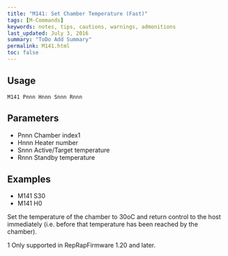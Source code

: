 ```yaml
---
title: "M141: Set Chamber Temperature (Fast)" 
tags: [M-Commands]
keywords: notes, tips, cautions, warnings, admonitions
last_updated: July 3, 2016
summary: "ToDo Add Summary"
permalink: M141.html
toc: false
---
```



## Usage ##
```
M141 Pnnn Hnnn Snnn Rnnn
```

## Parameters ##

+ Pnnn Chamber index1
+ Hnnn Heater number
+ Snnn Active/Target temperature
+ Rnnn Standby temperature

## Examples ##

+ M141 S30
+ M141 H0

Set the temperature of the chamber to 30oC and return control to the host immediately (i.e. before that temperature has been reached by the chamber).

1 Only supported in RepRapFirmware 1.20 and later.